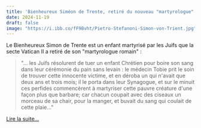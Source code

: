 ```yaml
---
title: 'Bienheureux Siméon de Trente, retiré du nouveau "martyrologue" de la secte Vatican II'
date: 2024-11-19
draft: false
image: "https://i.ibb.co/fF9Bvht/Pietro-Stefanoni-Simon-von-Trient.jpg"
---
```


Le Bienheureux Simon de Trente est un enfant martyrisé par les Juifs que la secte Vatican II a retiré de son "martyrologue romain" : 

> "... les Juifs résolurent de tuer un enfant Chrétien pour boire son sang dans leur cérémonie du pain sans levain : le médecin Tobie prit le soin de trouver cette innocente victime, et en déroba un qui n'avait que deux ans et trois mois; il le porta dans leur Synagogue, et sur le minuit ces perfides commencèrent à martyriser cette pauvre créature d'une façon plus que barbare; car chacun coupait avec des ciseaux un morceau de sa chair, pour la manger, et buvait du sang qui coulait de cette plaie..." 

[Lire la suite...](/apologetique/contre-judaisme/bienheureux-simon-de-trente-massacre-par-les-juifs)

